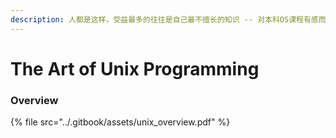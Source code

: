 ```yaml
---
description: 人都是这样，受益最多的往往是自己最不擅长的知识 -- 对本科OS课程有感而发
---
```


# The Art of Unix Programming

### Overview

{% file src="../.gitbook/assets/unix\_overview.pdf" %}



